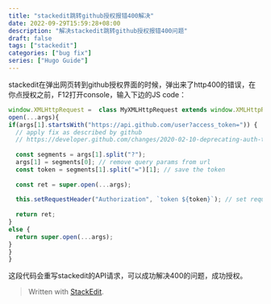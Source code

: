 ```yaml
---
title: "stackedit跳转github授权报错400解决"
date: 2022-09-29T15:59:28+08:00
description: "解决stackedit跳转github授权报错400问题"
draft: false
tags: ["stackedit"]
categories: ["bug fix"]
series: ["Hugo Guide"]
---
```


stackedit在弹出网页转到github授权界面的时候，弹出来了http400的错误，在你点授权之前，F12打开console，输入下边的JS code：

```javascript
window.XMLHttpRequest =  class MyXMLHttpRequest extends window.XMLHttpRequest {
open(...args){
if(args[1].startsWith("https://api.github.com/user?access_token=")) {
  // apply fix as described by github
  // https://developer.github.com/changes/2020-02-10-deprecating-auth-through-query-param/#changes-to-make
  
  const segments = args[1].split("?");
  args[1] = segments[0]; // remove query params from url
  const token = segments[1].split("=")[1]; // save the token
  
  const ret = super.open(...args);
  
  this.setRequestHeader("Authorization", `token ${token}`); // set required header
  
  return ret;
}
else {
  return super.open(...args);
}
}
}

```

这段代码会重写stackedit的API请求，可以成功解决400的问题，成功授权。

> Written with [StackEdit](https://stackedit.io/).
<!--stackedit_data:
eyJoaXN0b3J5IjpbMTY0MDA1MDcwNl19
-->